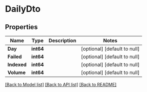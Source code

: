 # DailyDto

## Properties
| Name        | Type      | Description | Notes                        |
| ----------- | --------- | ----------- | ---------------------------- |
| **Day**     | **int64** |             | [optional] [default to null] |
| **Failed**  | **int64** |             | [optional] [default to null] |
| **Indexed** | **int64** |             | [optional] [default to null] |
| **Volume**  | **int64** |             | [optional] [default to null] |

[[Back to Model list]](../README.md#documentation-for-models) [[Back to API list]](../README.md#documentation-for-api-endpoints) [[Back to README]](../README.md)
